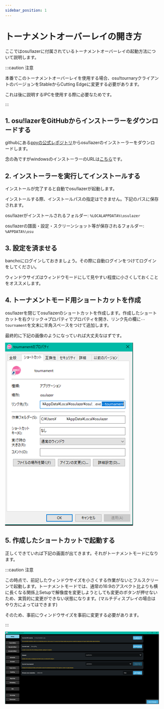 ```yaml
---
sidebar_position: 1
---
```


# トーナメントオーバーレイの開き方

ここではosu!lazerに付属されているトーナメントオーバーレイの起動方法について説明します。

:::caution 注意

本番でこのトーナメントオーバーレイを使用する場合、osu!tournaryクライアントのバージョンをStableからCutting Edgeに変更する必要があります。

これは後に説明するIPCを使用する際に必要なためです。

:::

## 1. osu!lazerをGitHubからインストーラーをダウンロードする

githubにある[ppyの公式レポジトリ](https://github.com/ppy/osu)からosu!lazerのインストーラーをダウンロードします。

念の為ですがwindowsのインストーラーのURLは[こちら](https://github.com/ppy/osu/releases/latest/download/install.exe)です。

## 2. インストーラーを実行してインストールする

インストールが完了すると自動でosu!lazerが起動します。

インストールする際、インストールパスの指定はできません。下記のパスに保存されます。

osu!lazerがインストールされるフォルダー: `%LOCALAPPDATA%\osulazer`

osu!lazerの譜面・設定・スクリーンショット等が保存されるフォルダー: `%APPDATA%\osu`

## 3. 設定を済ませる

banchoにログインしておきましょう。その際に自動ログインをつけてログインをしてください。

ウィンドウサイズはウィンドウモードにして見やすい程度に小さくしておくことをオススメします。

## 4. トーナメントモード用ショートカットを作成

osu!lazerを閉じてosu!lazerのショートカットを作成します。作成したショートカットを右クリック→プロパティでプロパティを開き、リンク先の欄に`--tournament`を文末に半角スペースをつけて追加します。

最終的に下記の画像のようになっていれば大丈夫なはずです。

![プロパティ](/img/osu_lazer/pro.png)

## 5. 作成したショートカットで起動する

正しくできていれば下記の画面が出てきます。それがトーナメントモードになります。

:::caution 注意

この時点で、前記したウィンドウサイズを小さくする作業がないとフルスクリーンで起動します。トーナメントモードでは、通常の16:9のアスペクト比よりも横に長くなる関係上Setupで解像度を変更しようとしても変更のボタンが押せないため、実質的に変更ができない状態になります。(マルチディスプレイの場合はやり方によってはできます)

そのため、事前にウィンドウサイズを事前に変更する必要があります。

:::

![トーナメントモード](/img/osu_lazer/tournament.png)
